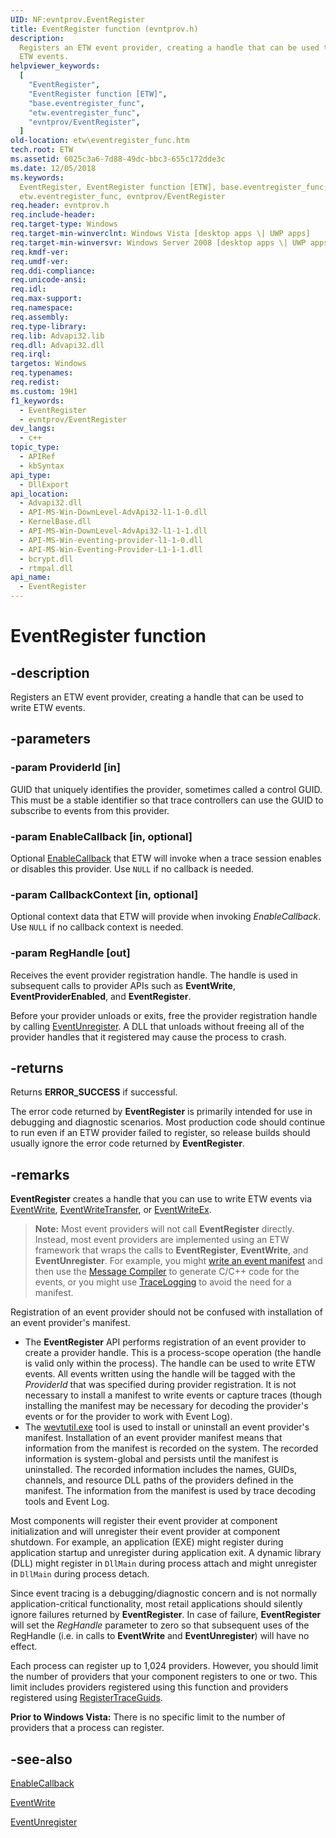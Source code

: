 ```yaml
---
UID: NF:evntprov.EventRegister
title: EventRegister function (evntprov.h)
description:
  Registers an ETW event provider, creating a handle that can be used to write
  ETW events.
helpviewer_keywords:
  [
    "EventRegister",
    "EventRegister function [ETW]",
    "base.eventregister_func",
    "etw.eventregister_func",
    "evntprov/EventRegister",
  ]
old-location: etw\eventregister_func.htm
tech.root: ETW
ms.assetid: 6025c3a6-7d88-49dc-bbc3-655c172dde3c
ms.date: 12/05/2018
ms.keywords:
  EventRegister, EventRegister function [ETW], base.eventregister_func,
  etw.eventregister_func, evntprov/EventRegister
req.header: evntprov.h
req.include-header:
req.target-type: Windows
req.target-min-winverclnt: Windows Vista [desktop apps \| UWP apps]
req.target-min-winversvr: Windows Server 2008 [desktop apps \| UWP apps]
req.kmdf-ver:
req.umdf-ver:
req.ddi-compliance:
req.unicode-ansi:
req.idl:
req.max-support:
req.namespace:
req.assembly:
req.type-library:
req.lib: Advapi32.lib
req.dll: Advapi32.dll
req.irql:
targetos: Windows
req.typenames:
req.redist:
ms.custom: 19H1
f1_keywords:
  - EventRegister
  - evntprov/EventRegister
dev_langs:
  - c++
topic_type:
  - APIRef
  - kbSyntax
api_type:
  - DllExport
api_location:
  - Advapi32.dll
  - API-MS-Win-DownLevel-AdvApi32-l1-1-0.dll
  - KernelBase.dll
  - API-MS-Win-DownLevel-AdvApi32-l1-1-1.dll
  - API-MS-Win-eventing-provider-l1-1-0.dll
  - API-MS-Win-Eventing-Provider-L1-1-1.dll
  - bcrypt.dll
  - rtmpal.dll
api_name:
  - EventRegister
---
```


# EventRegister function

## -description

Registers an ETW event provider, creating a handle that can be used to write ETW
events.

## -parameters

### -param ProviderId [in]

GUID that uniquely identifies the provider, sometimes called a control GUID.
This must be a stable identifier so that trace controllers can use the GUID to
subscribe to events from this provider.

### -param EnableCallback [in, optional]

Optional
[EnableCallback](/windows/win32/api/evntprov/nc-evntprov-penablecallback) that
ETW will invoke when a trace session enables or disables this provider. Use
`NULL` if no callback is needed.

### -param CallbackContext [in, optional]

Optional context data that ETW will provide when invoking _EnableCallback_. Use
`NULL` if no callback context is needed.

### -param RegHandle [out]

Receives the event provider registration handle. The handle is used in
subsequent calls to provider APIs such as **EventWrite**,
**EventProviderEnabled**, and **EventRegister**.

Before your provider unloads or exits, free the provider registration handle by
calling
[EventUnregister](/windows/desktop/api/evntprov/nf-evntprov-eventunregister). A
DLL that unloads without freeing all of the provider handles that it registered
may cause the process to crash.

## -returns

Returns **ERROR_SUCCESS** if successful.

The error code returned by **EventRegister** is primarily intended for use in
debugging and diagnostic scenarios. Most production code should continue to run
even if an ETW provider failed to register, so release builds should usually
ignore the error code returned by **EventRegister**.

## -remarks

**EventRegister** creates a handle that you can use to write ETW events via
[EventWrite](/windows/desktop/api/evntprov/nf-evntprov-eventwrite),
[EventWriteTransfer](/windows/win32/api/evntprov/nf-evntprov-eventwritetransfer),
or [EventWriteEx](/windows/win32/api/evntprov/nf-evntprov-eventwriteex).

> **Note:** Most event providers will not call **EventRegister** directly.
> Instead, most event providers are implemented using an ETW framework that
> wraps the calls to **EventRegister**, **EventWrite**, and **EventUnregister**.
> For example, you might
> [write an event manifest](/windows/win32/etw/writing-manifest-based-events)
> and then use the
> [Message Compiler](/windows/win32/wes/message-compiler--mc-exe-) to generate
> C/C++ code for the events, or you might use
> [TraceLogging](/windows/win32/tracelogging/trace-logging-portal) to avoid the
> need for a manifest.

Registration of an event provider should not be confused with installation of an
event provider's manifest.

- The **EventRegister** API performs registration of an event provider to create
  a provider handle. This is a process-scope operation (the handle is valid only
  within the process). The handle can be used to write ETW events. All events
  written using the handle will be tagged with the _ProviderId_ that was
  specified during provider registration. It is not necessary to install a
  manifest to write events or capture traces (though installing the manifest may
  be necessary for decoding the provider's events or for the provider to work
  with Event Log).
- The [wevtutil.exe](/windows-server/administration/windows-commands/wevtutil)
  tool is used to install or uninstall an event provider's manifest.
  Installation of an event provider manifest means that information from the
  manifest is recorded on the system. The recorded information is system-global
  and persists until the manifest is uninstalled. The recorded information
  includes the names, GUIDs, channels, and resource DLL paths of the providers
  defined in the manifest. The information from the manifest is used by trace
  decoding tools and Event Log.

Most components will register their event provider at component initialization
and will unregister their event provider at component shutdown. For example, an
application (EXE) might register during application startup and unregister
during application exit. A dynamic library (DLL) might register in `DllMain`
during process attach and might unregister in `DllMain` during process detach.

Since event tracing is a debugging/diagnostic concern and is not normally
application-critical functionality, most retail applications should silently
ignore failures returned by **EventRegister**. In case of failure,
**EventRegister** will set the _RegHandle_ parameter to zero so that subsequent
uses of the RegHandle (i.e. in calls to **EventWrite** and **EventUnregister**)
will have no effect.

Each process can register up to 1,024 providers. However, you should limit the
number of providers that your component registers to one or two. This limit
includes providers registered using this function and providers registered using
[RegisterTraceGuids](/windows/desktop/ETW/registertraceguids).

**Prior to Windows Vista:** There is no specific limit to the number of
providers that a process can register.

## -see-also

[EnableCallback](/windows/desktop/api/evntprov/nc-evntprov-penablecallback)

[EventWrite](/windows/desktop/api/evntprov/nf-evntprov-eventwrite)

[EventUnregister](/windows/desktop/api/evntprov/nf-evntprov-eventunregister)
